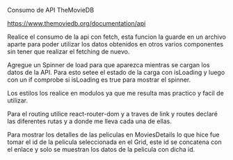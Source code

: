 Consumo de API TheMovieDB

https://www.themoviedb.org/documentation/api

Realice el consumo de la api con fetch, esta funcion la guarde en un archivo aparte para poder utilizar los datos obtenidos en otros varios componentes sin tener que realizar el fetching de nuevo.

Agregue un Spinner de load para que aparezca mientras se cargan los datos de la API. Para esto setee el estado de la carga con isLoading y luego con un if comprobe si isLoading es true para mostrar el spinner.

Los estilos los realice en modulos ya que me resulta mas practico y facil de utilizar.

Para el routing utilice react-router-dom y a traves de link y routes declaré las diferentes rutas y a donde me lleva cada una de ellas.

Para mostrar los detalles de las peliculas en MoviesDetails lo que hice fue tomar el id de la pelicula seleccionada en el Grid, este id se concatena con el enlace y solo se muestran los datos de la pelicula con dicha id.

